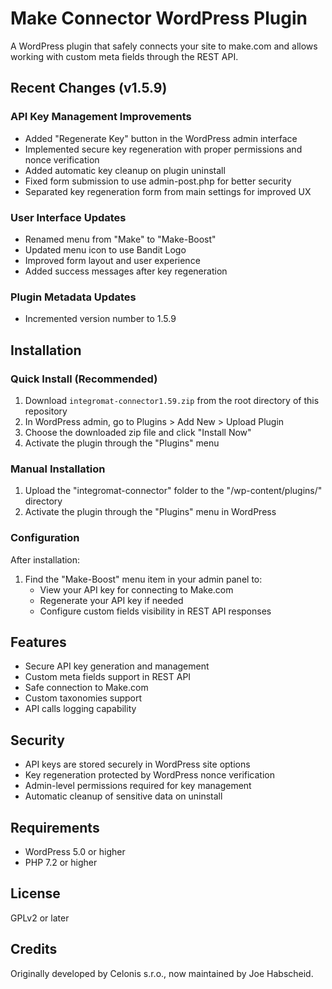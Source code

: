 # Make Connector WordPress Plugin

A WordPress plugin that safely connects your site to make.com and allows working with custom meta fields through the REST API.

## Recent Changes (v1.5.9)

### API Key Management Improvements
- Added "Regenerate Key" button in the WordPress admin interface
- Implemented secure key regeneration with proper permissions and nonce verification
- Added automatic key cleanup on plugin uninstall
- Fixed form submission to use admin-post.php for better security
- Separated key regeneration form from main settings for improved UX

### User Interface Updates
- Renamed menu from "Make" to "Make-Boost"
- Updated menu icon to use Bandit Logo
- Improved form layout and user experience
- Added success messages after key regeneration

### Plugin Metadata Updates

- Incremented version number to 1.5.9

## Installation

### Quick Install (Recommended)
1. Download `integromat-connector1.59.zip` from the root directory of this repository
2. In WordPress admin, go to Plugins > Add New > Upload Plugin
3. Choose the downloaded zip file and click "Install Now"
4. Activate the plugin through the "Plugins" menu

### Manual Installation
1. Upload the "integromat-connector" folder to the "/wp-content/plugins/" directory
2. Activate the plugin through the "Plugins" menu in WordPress

### Configuration
After installation:
1. Find the "Make-Boost" menu item in your admin panel to:
   - View your API key for connecting to Make.com
   - Regenerate your API key if needed
   - Configure custom fields visibility in REST API responses

## Features

- Secure API key generation and management
- Custom meta fields support in REST API
- Safe connection to Make.com
- Custom taxonomies support
- API calls logging capability

## Security

- API keys are stored securely in WordPress site options
- Key regeneration protected by WordPress nonce verification
- Admin-level permissions required for key management
- Automatic cleanup of sensitive data on uninstall

## Requirements

- WordPress 5.0 or higher
- PHP 7.2 or higher

## License

GPLv2 or later

## Credits

Originally developed by Celonis s.r.o., now maintained by Joe Habscheid.
